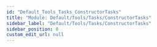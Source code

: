 ```yaml
---
id: "Default_Tools_Tasks_ConstructorTasks"
title: "Module: Default/Tools/Tasks/ConstructorTasks"
sidebar_label: "Default/Tools/Tasks/ConstructorTasks"
sidebar_position: 0
custom_edit_url: null
---
```



